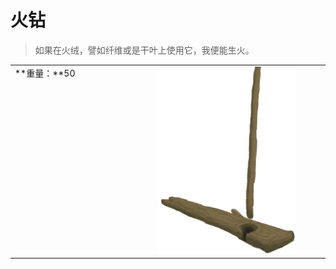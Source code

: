 # 火钻  
> 如果在火绒，譬如纤维或是干叶上使用它，我便能生火。  
  
<table class="table table-bordered"><tbody><tr ><td  style="width:80%;text-align:left;vertical-align:top;" >**重量：**50</td><td  style="width:20%;text-align:left;vertical-align:top;" ><div style="width:300px;display:inline-block;text-align:center"><img decoding="async" src="Sprite/HandDrill.png" href="a.md" style="max-width:300px;max-height:300px;"></div></td></tr></tbody></tbody></table>  
  


<script>document.title="火钻 - 卡牌生存百科 Card Survival Wiki";</script>